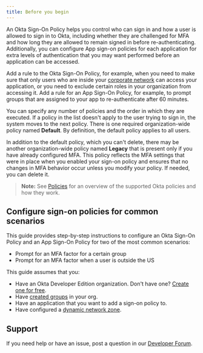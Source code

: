 ```yaml
---
title: Before you begin
---
```


An Okta Sign-On Policy helps you control who can sign in and how a user is allowed to sign in to Okta, including whether they are challenged for MFA and how long they are allowed to remain signed in before re-authenticating. Additionally, you can configure App sign-on policies for each application for extra levels of authentication that you may want performed before an application can be accessed.

Add a rule to the Okta Sign-On Policy, for example, when you need to make sure that only users who are inside your [corporate network](/docs/reference/api/policy/#network-condition-object) can access your application, or you need to exclude certain roles in your organization from accessing it. Add a rule for an App Sign-On Policy, for example, to prompt groups that are assigned to your app to re-authenticate after 60 minutes.

You can specify any number of policies and the order in which they are executed. If a policy in the list doesn't apply to the user trying to sign in, the system moves to the next policy. There is one required organization-wide policy named **Default**. By definition, the default policy applies to all users.

In addition to the default policy, which you can't delete, there may be another organization-wide policy named **Legacy** that is present only if you have already configured MFA. This policy reflects the MFA settings that were in place when you enabled your sign-on policy and ensures that no changes in MFA behavior occur unless you modify your policy. If needed, you can delete it.

> **Note:** See [Policies](/docs/concepts/policies) for an overview of the supported Okta policies and how they work.

## Configure sign-on policies for common scenarios

This guide provides step-by-step instructions to configure an Okta Sign-On Policy and an App Sign-On Policy for two of the most common scenarios:

* <GuideLink link="../prompt-factor-group">Prompt for an MFA factor for a certain group</GuideLink>
* <GuideLink link="../prompt-factor-outside-us">Prompt for an MFA factor when a user is outside the US</GuideLink>

This guide assumes that you:

* Have an Okta Developer Edition organization. Don't have one? [Create one for free](https://developer.okta.com/signup).
* Have [created groups](/docs/reference/api/groups/) in your org.
* Have an application that you want to add a sign-on policy to.
* Have configured a [dynamic network zone](https://help.okta.com/en/prod/okta_help_CSH.htm#ext_Security_Network).

## Support

If you need help or have an issue, post a question in our [Developer Forum](https://devforum.okta.com).

<NextSectionLink/>
